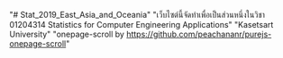 "# Stat_2019_East_Asia_and_Oceania" 
"เว็บไซต์นี้จัดทำเพื่อเป็นส่วนหนึ่งในวิชา 01204314 Statistics for Computer Engineering Applications"
"Kasetsart University"
"onepage-scroll by https://github.com/peachananr/purejs-onepage-scroll"
